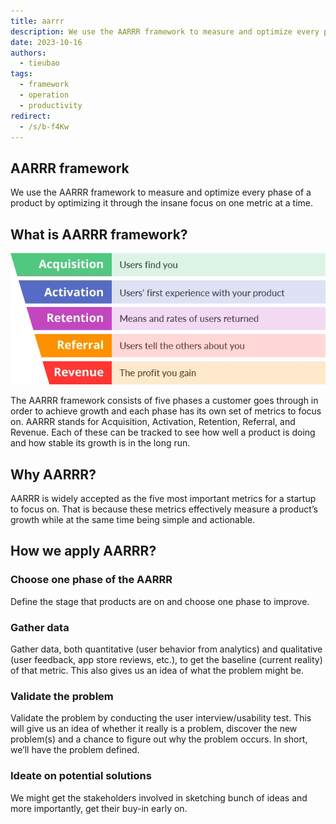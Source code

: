 ```yaml
---
title: aarrr
description: We use the AARRR framework to measure and optimize every phase of a product by optimizing it through the insane focus on one metric at a time.
date: 2023-10-16
authors:
  - tieubao
tags:
  - framework
  - operation
  - productivity
redirect:
  - /s/b-f4Kw
---
```


## AARRR framework

We use the AARRR framework to measure and optimize every phase of a product by optimizing it through the insane focus on one metric at a time.

## What is AARRR framework?

![](assets/aarrr_4627424c84844c9c19fc46da18c48077_md5.webp)

The AARRR framework consists of five phases a customer goes through in order to achieve growth and each phase has its own set of metrics to focus on. AARRR stands for Acquisition, Activation, Retention, Referral, and Revenue. Each of these can be tracked to see how well a product is doing and how stable its growth is in the long run.

## Why AARRR?

AARRR is widely accepted as the five most important metrics for a startup to focus on. That is because these metrics effectively measure a product’s growth while at the same time being simple and actionable.

## How we apply AARRR?

### Choose one phase of the AARRR

Define the stage that products are on and choose one phase to improve.

### Gather data

Gather data, both quantitative (user behavior from analytics) and qualitative (user feedback, app store reviews, etc.), to get the baseline (current reality) of that metric. This also gives us an idea of what the problem might be.

### Validate the problem

Validate the problem by conducting the user interview/usability test. This will give us an idea of whether it really is a problem, discover the new problem(s) and a chance to figure out why the problem occurs. In short, we’ll have the problem defined.

### Ideate on potential solutions

We might get the stakeholders involved in sketching bunch of ideas and more importantly, get their buy-in early on.
